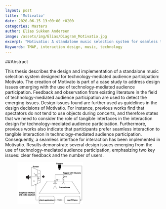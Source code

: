 ```yaml
---
layout: post
title: 'Motivatio'
date: 2020-06-15 13:00:00 +0200
categories: Masters
author: Elias Sukken Andersen
image: /assets/img/Elias/Diagram_Motivatio.jpg
excerpt: "Motivatio: A standalone music selection system for seamless technology-mediated audience participation."
Keywords: TMAP, interaction design, music, technology
---
```


##Abstract

This thesis describes the design and implementation of a standalone music selection system designed for technology-mediated audience participation: Motivato. 
The creation of Motivato is part of a case study to address design issues emerging with the use of technology-mediated audience participation. 
Feedback and observation from existing literature in the field of technology-mediated audience participation are used to detect the emerging issues. 
Design issues found are further used as guidelines in the design decisions of Motivatio. 
For instance, previous works find that spectators do not tend to use objects during concerts, and therefore states that we need to consider the role of tangible interfaces in the interaction design for technology-mediated audience participation. 
Furthermore, previous works also indicate that participants prefer seamless interaction to tangible interaction in technology-mediated audience participation. 
Consequently, a seamless interface for interaction has been implemented in Motivatio. Results demonstrate several design issues emerging from the use of technology-mediated audience participation, emphasizing two key issues: clear feedback and the number of users.


<figure>
<img src="/assets/img/Elias/Diagram_Motivatio.jpg" width = "50%" align="center" />
</figure>
